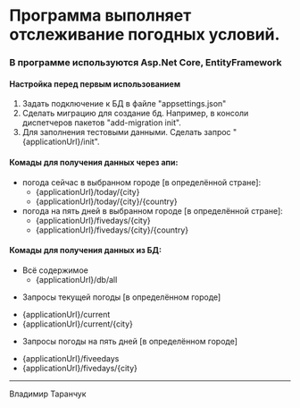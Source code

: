 # Программа выполняет отслеживание погодных условий.
### В программе используются Asp.Net Core, EntityFramework

#### Настройка перед первым использованием
1. Задать подключение к БД в файле "appsettings.json"
2. Сделать миграцию для создание бд.
	Например, в консоли диспетчеров пакетов "add-migration init".
3. Для заполнения тестовыми данными. Сделать запрос "{applicationUrl}/init".

#### Комады для получения данных через апи:
* погода сейчас в выбранном городе [в определённой стране]:
    + {applicationUrl}/today/{city}
    + {applicationUrl}/today/{city}/{country}
*  погода на пять дней в выбранном городе [в определённой стране]:
    + {applicationUrl}/fivedays/{city}
    + {applicationUrl}/fivedays/{city}/{country}
#### Комады для получения данных из БД:
* Всё содержимое
    + {applicationUrl}/db/all
- Запросы текущей погоды [в определённом городе]
+	{applicationUrl}/current
+	{applicationUrl}/current/{city}
- Запросы погоды на пять дней [в определённом городе]
+	{applicationUrl}/fiveedays
+	{applicationUrl}/fivedays/{city}
---
Владимир Таранчук